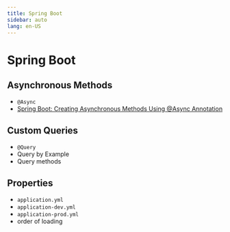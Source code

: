 ```yaml
---
title: Spring Boot
sidebar: auto
lang: en-US
---
```

# Spring Boot

## Asynchronous Methods

* `@Async`
* [Spring Boot: Creating Asynchronous Methods Using @Async Annotation](https://dzone.com/articles/spring-boot-creating-asynchronous-methods-using-as?utm_medium=feed&utm_source=feedpress.me&utm_campaign=Feed:%20dzone%2Fjava)

## Custom Queries

* `@Query`
* Query by Example
* Query methods

## Properties

* `application.yml`
* `application-dev.yml`
* `application-prod.yml`
* order of loading